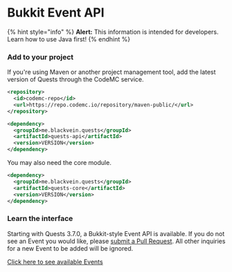 # Bukkit Event API

{% hint style="info" %}
**Alert:** This information is intended for developers. Learn how to use Java first!
{% endhint %}

### Add to your project

If you're using Maven or another project management tool, add the latest version of Quests through the CodeMC service.

```xml
<repository>
  <id>codemc-repo</id>
  <url>https://repo.codemc.io/repository/maven-public/</url>
</repository>
```
```xml
<dependency>
  <groupId>me.blackvein.quests</groupId>
  <artifactId>quests-api</artifactId>
  <version>VERSION</version>
</dependency>
```

You may also need the core module.

```xml
<dependency>
  <groupId>me.blackvein.quests</groupId>
  <artifactId>quests-core</artifactId>
  <version>VERSION</version>
</dependency>
```

### Learn the interface

Starting with Quests 3.7.0, a Bukkit-style Event API is available. If you do not see an Event you would like, please [submit a Pull Request](https://github.com/PikaMug/Quests/pulls). All other inquiries for a new Event to be added will be ignored.

[Click here to see available Events](https://github.com/PikaMug/Quests/tree/main/api/src/main/java/me/blackvein/quests/events)

